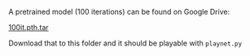 A pretrained model (100 iterations) can be found on Google Drive:

[100it.pth.tar](https://drive.google.com/file/d/1XvASaov1352pX0HV7bJOfsMt6yFxn-X1/view?usp=sharing)

Download that to this folder and it should be playable with `playnet.py`